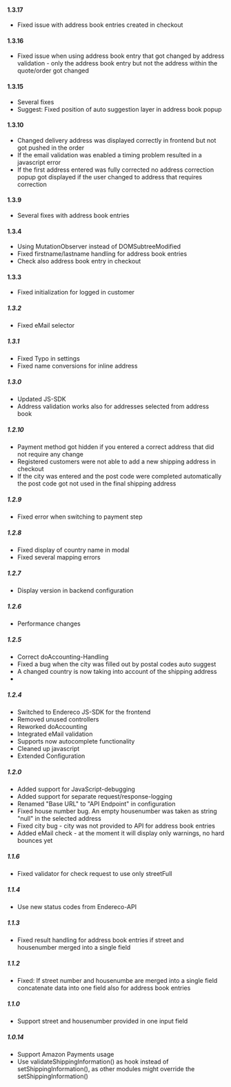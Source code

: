 #### 1.3.17 

- Fixed issue with address book entries created in checkout

#### 1.3.16

- Fixed issue when using address book entry that got changed by address validation - only the address book entry but not the address within the quote/order got changed

#### 1.3.15

- Several fixes
- Suggest: Fixed position of auto suggestion layer in address book popup

#### 1.3.10

- Changed delivery address was displayed correctly in frontend but not got pushed in the order
- If the email validation was enabled a timing problem resulted in a javascript error
- If the first address entered was fully corrected no address correction popup got displayed if the user changed to address that requires correction

#### 1.3.9 

- Several fixes with address book entries

#### 1.3.4

- Using MutationObserver instead of DOMSubtreeModified
- Fixed firstname/lastname handling for address book entries
- Check also address book entry in checkout

#### 1.3.3

- Fixed initialization for logged in customer

##### 1.3.2

- Fixed eMail selector

##### 1.3.1

- Fixed Typo in settings
- Fixed name conversions for inline address

##### 1.3.0

- Updated JS-SDK
- Address validation works also for addresses selected from address book

##### 1.2.10

- Payment method got hidden if you entered a correct address that did not require any change
- Registered customers were not able to add a new shipping address in checkout
- If the city was entered and the post code were completed automatically the post code got not used in the final shipping address

##### 1.2.9

- Fixed error when switching to payment step


##### 1.2.8

- Fixed display of country name in modal
- Fixed several mapping errors

##### 1.2.7

- Display version in backend configuration

##### 1.2.6

- Performance changes

##### 1.2.5

- Correct doAccounting-Handling
- Fixed a bug when the city was filled out by postal codes auto suggest
- A changed country is now taking into account of the shipping address
- 

##### 1.2.4

- Switched to Endereco JS-SDK for the frontend
- Removed unused controllers
- Reworked doAccounting
- Integrated eMail validation
- Supports now autocomplete functionality
- Cleaned up javascript
- Extended Configuration

##### 1.2.0

- Added support for JavaScript-debugging
- Added support for separate request/response-logging
- Renamed "Base URL" to "API Endpoint" in configuration
- Fixed house number bug. An empty housenumber was taken as string "null" in the selected address
- Fixed city bug - city was not provided to API for address book entries
- Added eMail check - at the moment it will display only warnings, no hard bounces yet

##### 1.1.6

- Fixed validator for check request to use only streetFull

##### 1.1.4

- Use new status codes from Endereco-API

##### 1.1.3

- Fixed result handling for address book entries if street and housenumber merged into a single field


##### 1.1.2

- Fixed: If street number and housenumbe are merged into a single field concatenate data into one field also for address book entries

##### 1.1.0

- Support street and housenumber provided in one input field

##### 1.0.14
- Support Amazon Payments usage
- Use validateShippingInformation() as hook instead of setShippingInformation(), as other modules might override the setShippingInformation()
